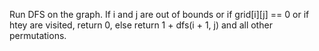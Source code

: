 Run DFS on the graph. If i and j are out of bounds or if grid[i​][j] == 0 or if htey are visited, return 0, else return 1 + dfs(i + 1, j) and all other permutations.
